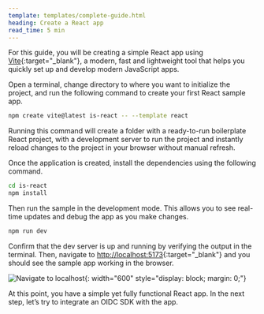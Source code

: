 ```yaml
---
template: templates/complete-guide.html
heading: Create a React app
read_time: 5 min
---
```


For this guide, you will be creating a simple React app using [Vite](https://vitejs.dev/){:target="_blank"}, a modern, fast and lightweight tool that helps you quickly set up and develop modern JavaScript apps. 

Open a terminal, change directory to where you want to initialize the project, and run the following command to create your first React sample app.


```bash
npm create vite@latest is-react -- --template react
```

Running this command will create a folder with a ready-to-run boilerplate React project, with a development server to run the project and instantly reload changes to the project in your browser without manual refresh.

Once the application is created, install the dependencies using the following command.

```bash
cd is-react
npm install
```

Then run the sample in the development mode. This allows you to see real-time updates and debug the app as you make changes.

```bash
npm run dev
```

Confirm that the dev server is up and running by verifying the output in the terminal. Then, navigate to [http://localhost:5173](http://localhost:5173){:target="_blank"}  and you should see the sample app working in the browser.

![Navigate to localhost]({{base_path}}/complete-guides/react/assets/img/image6.png){: width="600" style="display: block; margin: 0;"}

At this point, you have a simple yet fully functional React app. In the next step, let’s try to integrate an OIDC SDK with the app. 
